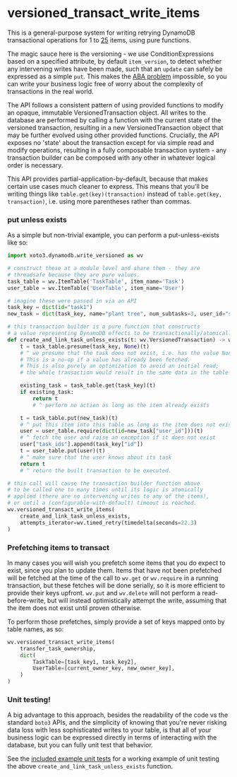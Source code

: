 # versioned_transact_write_items

This is a general-purpose system for writing retrying DynamoDB
transactional operations for 1 to
[25](https://docs.aws.amazon.com/amazondynamodb/latest/developerguide/Limits.html#limits-dynamodb-transactions)
items, using pure functions.

The magic sauce here is the versioning - we use ConditionExpressions
based on a specified attribute, by default `item_version`, to detect
whether any intervening writes have been made, such that an `update`
can safely be expressed as a simple `put`. This makes the
[ABA problem](https://en.wikipedia.org/wiki/ABA_problem) impossible,
so you can write your business logic free of worry about the
complexity of transactions in the real world.

The API follows a consistent pattern of using provided functions to
modify an opaque, immutable VersionedTransaction object. All writes to
the database are performed by calling a function with the current
state of the versioned transaction, resulting in a new
VersionedTransaction object that may be further evolved using other
provided functions. Crucially, the API exposes no 'state' about the
transaction except for via simple read and modify operations,
resulting in a fully composable transaction system - any transaction
builder can be composed with any other in whatever logical order is
necessary.

This API provides partial-application-by-default, because that makes
certain use cases much cleaner to express. This means that you'll be
writing things like `table.get(key)(transaction)` instead of
`table.get(key, transaction)`, i.e. using more parentheses rather than
commas.

### put unless exists

As a simple but non-trivial example, you can perform a put-unless-exists like so:

```python
import xoto3.dynamodb.write_versioned as wv

# construct these at a module level and share them - they are
# threadsafe because they are pure values.
task_table = wv.ItemTable('TaskTable', item_name='Task')
user_table = wv.ItemTable('UserTable', item_name='User')

# imagine these were passed in via an API
task_key = dict(id="task1")
new_task = dict(task_key, name="plant tree", num_subtasks=3, user_id="steve")

# this transaction builder is a pure function that constructs
# a value representing DynamoDB effects to be transactionally/atomically applied.
def create_and_link_task_unless_exists(t: wv.VersionedTransaction) -> wv.VersionedTransaction:
    t = task_table.presume(task_key, None)(t)
    # ^ we presume that the task does not exist, i.e. has the value None
    # This is a no-op if a value has already been fetched.
    # This is also purely an optimization to avoid an initial read;
    # the whole transaction would result in the same data in the table without it.

    existing_task = task_table.get(task_key)(t)
    if existing_task:
        return t
        # ^ perform no action as long as the item already exists

    t = task_table.put(new_task)(t)
    # ^ put this item into this table as long as the item does not exist
    user = user_table.require(dict(id=new_task["user_id"]))(t)
    # ^ fetch the user and raise an exception if it does not exist
    user["task_ids"].append(task_key["id"])
    t = user_table.put(user)(t)
    # ^ make sure that the user knows about its task
    return t
    # ^ return the built transaction to be executed.

# this call will cause the transaction builder function above
# to be called one to many times until its logic is atomically
# applied (there are no intervening writes to any of the items),
# or until a (configurable-with-default) timeout is reached.
wv.versioned_transact_write_items(
    create_and_link_task_unless_exists,
    attempts_iterator=wv.timed_retry(timedelta(seconds=22.3)
)
```

### Prefetching items to transact

In many cases you will wish you prefetch some items that you do expect
to exist, since you plan to update them. Items that have not been
prefetched will be fetched at the time of the call to `wv.get` or
`wv.require` in a running transaction, but these fetches will be done
serially, so it is more efficient to provide their keys
upfront. `wv.put` and `wv.delete` will not perform a
read-before-write, but will instead optimistically attempt the write,
assuming that the item does not exist until proven otherwise.

To perform those prefetches, simply provide a set of keys mapped onto
by table names, as so:

```python
wv.versioned_transact_write_items(
    transfer_task_ownership,
    dict(
        TaskTable=[task_key1, task_key2],
        UserTable=[current_owner_key, new_owner_key],
    )
)
```

### Unit testing!

A big advantage to this approach, besides the readability of the code
vs the standard `boto3` APIs, and the simplicity of knowing that you're
never risking data loss with less sophisticated writes to your table,
is that all of your business logic can be expressed directly in terms
of interacting with the database, but you can fully unit test that behavior.

See the
[included example unit tests](../../../tests/xoto3/dynamodb/write_versioned_example_unit_test.py)
for a working example of unit testing the above
`create_and_link_task_unless_exists` function.
